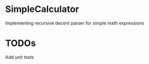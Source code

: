 # SimpleCalculator
Implementing recursive decent parser for simple math expressions

# TODOs
Add unit tests

